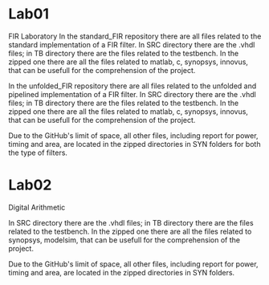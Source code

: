 # Lab01
FIR Laboratory
In the standard_FIR repository there are all files related to the standard implementation of a FIR filter.
  In SRC directory there are the .vhdl files; in TB directory there are the files related to the testbench.
  In the zipped one there are all the files related to matlab, c, synopsys, innovus, that can be usefull for the comprehension of the project.


In the unfolded_FIR repository there are all files related to the unfolded and pipelined implementation of a FIR filter.
  In SRC directory there are the .vhdl files; in TB directory there are the files related to the testbench.
  In the zipped one there are all the files related to matlab, c, synopsys, innovus, that can be usefull for the comprehension of the project.


Due to the GitHub's limit of space, all other files, including report for power, timing and area, are located in the zipped directories in SYN folders for both the type of filters.

# Lab02
Digital Arithmetic

In SRC directory there are the .vhdl files; in TB directory there are the files related to the testbench. In the zipped one there are all the files related to synopsys, modelsim, that can be usefull for the comprehension of the project.

Due to the GitHub's limit of space, all other files, including report for power, timing and area, are located in the zipped directories in SYN folders.
